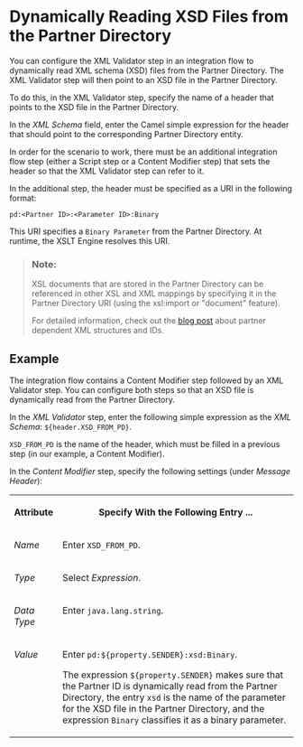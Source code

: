 <!-- loio9331745d24ae4aa3b3a2bf137f7815b3 -->

# Dynamically Reading XSD Files from the Partner Directory

You can configure the XML Validator step in an integration flow to dynamically read XML schema \(XSD\) files from the Partner Directory. The XML Validator step will then point to an XSD file in the Partner Directory.

To do this, in the XML Validator step, specify the name of a header that points to the XSD file in the Partner Directory.

In the *XML Schema* field, enter the Camel simple expression for the header that should point to the corresponding Partner Directory entity.

In order for the scenario to work, there must be an additional integration flow step \(either a Script step or a Content Modifier step\) that sets the header so that the XML Validator step can refer to it.

In the additional step, the header must be specified as a URI in the following format:

`pd:<Partner ID>:<Parameter ID>:Binary`

This URI specifies a `Binary Parameter` from the Partner Directory. At runtime, the XSLT Engine resolves this URI.

> ### Note:  
> XSL documents that are stored in the Partner Directory can be referenced in other XSL and XML mappings by specifying it in the Partner Directory URI \(using the xsl:import or "document" feature\).
> 
> For detailed information, check out the [blog post](https://blogs.sap.com/2017/08/22/cloud-integration-partner-directory-partner-dependent-xml-structures-and-ids/) about partner dependent XML structures and IDs.



<a name="loio9331745d24ae4aa3b3a2bf137f7815b3__section_gy3_ddb_r1b"/>

## Example

The integration flow contains a Content Modifier step followed by an XML Validator step. You can configure both steps so that an XSD file is dynamically read from the Partner Directory.

In the *XML Validator* step, enter the following simple expression as the *XML Schema*: `${header.XSD_FROM_PD}`.

`XSD_FROM_PD` is the name of the header, which must be filled in a previous step \(in our example, a Content Modifier\).

In the *Content Modifier* step, specify the following settings \(under *Message Header*\):

<a name="loio9331745d24ae4aa3b3a2bf137f7815b3__table_wsp_c2b_r1b"/>


<table>
<tr>
<th valign="top">

Attribute



</th>
<th valign="top">

Specify With the Following Entry ...



</th>
</tr>
<tr>
<td valign="top">

 *Name* 



</td>
<td valign="top">

Enter `XSD_FROM_PD`.



</td>
</tr>
<tr>
<td valign="top">

 *Type* 



</td>
<td valign="top">

Select *Expression*.



</td>
</tr>
<tr>
<td valign="top">

 *Data Type* 



</td>
<td valign="top">

Enter `java.lang.string`.



</td>
</tr>
<tr>
<td valign="top">

 *Value* 



</td>
<td valign="top">

Enter `pd:${property.SENDER}:xsd:Binary`.

The expression `${property.SENDER}` makes sure that the Partner ID is dynamically read from the Partner Directory, the entry `xsd` is the name of the parameter for the XSD file in the Partner Directory, and the expression `Binary` classifies it as a binary parameter.



</td>
</tr>
</table>

